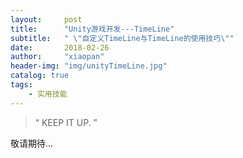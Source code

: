 ```yaml
---
layout:     post
title:      "Unity游戏开发---TimeLine"
subtitle:   " \"自定义TimeLine与TimeLine的使用技巧\""
date:       2018-02-26
author:     "xiaopan"
header-img: "img/unityTimeLine.jpg"
catalog: true
tags:
    - 实用技能
---
```


> “ KEEP IT UP. ”


敬请期待...



